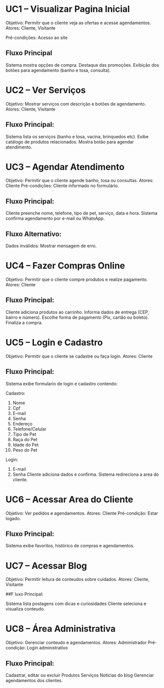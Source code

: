# UC1 – Visualizar Pagina Inicial

Objetivo: Permitir que o cliente veja as ofertas e acesse agendamentos.
Atores: Cliente, Visitante

Pré-condições: Acesso ao site

## Fluxo Principal

Sistema mostra opções de compra.
Destaque das promoções.
Exibição dos botões para agendamento (banho e tosa, consulta).

# UC2 – Ver Serviços

Objetivo: Mostrar serviços com descrição e botões de agendamento.
Atores: Cliente, Visitante

## Fluxo Principal:

Sistema lista os serviços (banho e tosa, vacina, brinquedos etc).
Exibe catálogo de produtos relacionados.
Mostra botão para agendar atendimento.

# UC3 – Agendar Atendimento

Objetivo: Permitir que o cliente agende banho, tosa ou consultas.
Atores: Cliente
Pré-condições: Cliente informado no formulário.

## Fluxo Principal:

Cliente preenche nome, telefone, tipo de pet, serviço, data e hora.
Sistema confirma agendamento por e-mail ou WhatsApp.

## Fluxo Alternativo:

Dados inválidos:
Mostrar mensagem de erro.

# UC4 – Fazer Compras Online

Objetivo: Permitir que o cliente compre produtos e realize pagamento.
Atores: Cliente

## Fluxo Principal:

Cliente adiciona produtos ao carrinho.
Informa dados de entrega (CEP, bairro e número).
Escolhe forma de pagamento (Pix, cartão ou boleto).
Finaliza a compra.


# UC5 – Login e Cadastro

Objetivo: Permitir que o cliente se cadastre ou faça login.
Atores: Cliente

## Fluxo Principal:

Sistema exibe formulario de login e cadastro contendo:

Cadastro:
1. Nome
2. Cpf
3. E-mail
4. Senha
5. Endereço
6. Telefone/Celular
7. Tipo de Pet
8. Raça do Pet
9. Idade do Pet
10. Peso do Pet

Login:
1. E-mail
2. Senha
Cliente adiciona dados e confirma.
Sistema redireciona a area do cliente.

# UC6 – Acessar Area do Cliente

Objetivo: Ver pedidos e agendamentos.
Atores: Cliente
Pré-condição: Estar logado.

## Fluxo Principal:

Sistema exibe favoritos, histórico de compras e agendamentos.

# UC7 – Acessar Blog

Objetivo: Permitir leitura de conteudos sobre cuidados.
Atores: Cliente, Visitante

##F luxo Principal:

Sistema lista postagens com dicas e curiosidades
Cliente seleciona e visualiza conteudo.

# UC8 – Área Administrativa

Objetivo: Gerenciar conteudo e agendamentos.
Atores: Administrador
Pré-condição: Login administrativo

## Fluxo Principal:

Cadastrar, editar ou excluir
Produtos
Serviços
Notícias do blog
Gerenciar agendamentos dos clientes.
